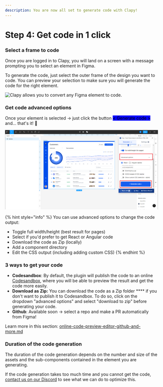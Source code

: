 ```yaml
---
description: You are now all set to generate code with Clapy!
---
```


# Step 4: Get code in 1 click

### Select a frame to code

Once you are logged in to Clapy, you will land on a screen with a message prompting you to select an element in Figma.

To generate the code, just select the outer frame of the design you want to code. You can preview your selection to make sure you will generate the code for the right element.

![Clapy allows you to convert any Figma element to code.](<../.gitbook/assets/Select a frame to code in Figma with Clapy.gif>)



### Get code advanced options

Once your element is selected -> just click the button <mark style="background-color:blue;">< Generate code ></mark> and... that's it! 🚀

![Select advanced options to adjust the code output](<../.gitbook/assets/Get started - Step (5).png>)

{% hint style="info" %}
You can use advanced options to change the code output:

* Toggle full width/height (best result for pages)
* Select if you'd prefer to get React or Angular code
* Download the code as Zip (locally)
* Add a component directory
* Edit the CSS output (including adding custom CSS)
{% endhint %}



### 3 ways to get your code&#x20;

* **Codesandbox**: By default, the plugin will publish the code to an online [Codesandbox](https://codesandbox.io/), where you will be able to preview the result and get the code more easily.
* **Download as Zip:** You can download the code as a Zip folder **** if you don't want to publish it to Codesandbox. To do so, click on the dropdown "advanced options" and select "download to zip" before generating your code.
* **Github**: Available soon -> select a repo and make a PR automatically from Figma!

Learn more in this section: [online-code-preview-editor-github-and-more.md](online-code-preview-editor-github-and-more.md "mention")

### Duration of the code generation

The duration of the code generation depends on the number and size of the assets and the sub-components contained in the element you are generating.

If the code generation takes too much time and you cannot get the code, [contact us on our Discord](https://discord.gg/XJ4cb5EJPh) to see what we can do to optimize this.
